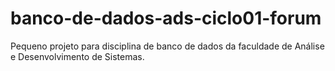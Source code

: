 # banco-de-dados-ads-ciclo01-forum
Pequeno projeto para disciplina de banco de dados da faculdade de Análise e Desenvolvimento de Sistemas.